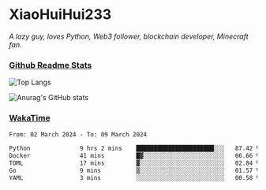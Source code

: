 # XiaoHuiHui233

*A lazy guy, loves Python, Web3 follower, blockchain developer, Minecraft fan.*

### [Github Readme Stats](https://github.com/anuraghazra/github-readme-stats)

![Top Langs](https://github-readme-stats.vercel.app/api/top-langs/?username=XiaoHuiHui233&layout=compact&theme=github_dark)

![Anurag's GitHub stats](https://github-readme-stats.vercel.app/api?username=XiaoHuiHui233&show_icons=true&theme=github_dark)

### [WakaTime](https://wakatime.com)

<!--START_SECTION:waka-->

```txt
From: 02 March 2024 - To: 09 March 2024

Python              9 hrs 2 mins    ██████████████████████░░░   87.42 %
Docker              41 mins         █▓░░░░░░░░░░░░░░░░░░░░░░░   06.66 %
TOML                17 mins         ▓░░░░░░░░░░░░░░░░░░░░░░░░   02.84 %
Go                  9 mins          ▒░░░░░░░░░░░░░░░░░░░░░░░░   01.57 %
YAML                3 mins          ░░░░░░░░░░░░░░░░░░░░░░░░░   00.58 %
```

<!--END_SECTION:waka-->
